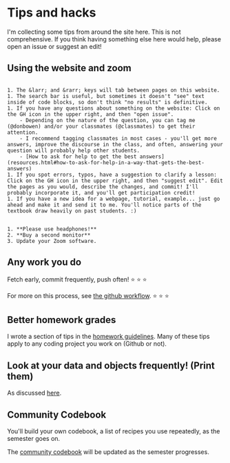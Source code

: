 # Tips and hacks

I'm collecting some tips from around the site here. This is not comprehensive. If you think having something else here would help, please open an issue or suggest an edit! 

## Using the website and zoom

```{dropdown} 5 easy tricks to use this site better, improve it, boost your grade, and help your classmates

1. The &larr; and &rarr; keys will tab between pages on this website.
1. The search bar is useful, but sometimes it doesn't "see" text inside of code blocks, so don't think "no results" is definitive.
1. If you have any questions about something on the website: Click on the GH icon in the upper right, and then "open issue". 
    - Depending on the nature of the question, you can tag me (@donbowen) and/or your classmates (@classmates) to get their attention. 
    - I recommend tagging classmates in most cases - you'll get more answers, improve the discourse in the class, and often, answering your question will probably help other students. 
    - [How to ask for help to get the best answers](resources.html#how-to-ask-for-help-in-a-way-that-gets-the-best-answers)
1. If you spot errors, typos, have a suggestion to clarify a lesson: Click on the GH icon in the upper right, and then "suggest edit". Edit the pages as you would, describe the changes, and commit! I'll probably incorporate it, and you'll get participation credit! 
1. If you have a new idea for a webpage, tutorial, example... just go ahead and make it and send it to me. You'll notice parts of the textbook draw heavily on past students. :)
```

```{dropdown}  How to improve your zoom life, our class, and your grades 

1. **Please use headphones!** 
2. **Buy a second monitor** 
3. Update your Zoom software.
```

## Any work you do

Fetch early, commit frequently, push often! &#11088; &#11088; &#11088;

For more on this process, see [the github workflow](../assignments/howto_do.html#working-on-assignments-projects-taking-notes). &#11088; &#11088; &#11088;

<!-- This follows the spirit of the [workflow recipe from lecture 1](https://ledatascifi.github.io/lectures-spr2020/01/01_Motivation_and_Getting_Started.html#***-THE-WORKFLOW-RECIPE--***):
-->

## Better homework grades 

I wrote a section of tips in the [homework guidelines](../assignments/howto_do.html#tips-for-better-grades-workproduct-repos). Many of these tips apply to any coding project you work on (Github or not).

## Look at your data and objects frequently! (Print them)

As discussed [here](../01/07_debugging.html#seriously-print-your-data-and-objects-often).

## Community Codebook

You'll build your own codebook, a list of recipes you use repeatedly, as the semester goes on.

The [community codebook](https://github.com/LeDataSciFi/ledatascifi-2021/tree/main/community_codebook) will be updated as the semester progresses. 


